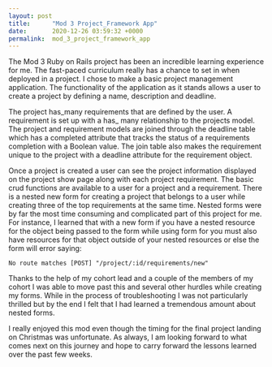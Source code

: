 ```yaml
---
layout: post
title:      "Mod 3 Project_Framework App"
date:       2020-12-26 03:59:32 +0000
permalink:  mod_3_project_framework_app
---
```



The Mod 3 Ruby on Rails project has been an incredible learning experience for me. The fast-paced curriculum really has a chance to set in when deployed in a project. I chose to make a basic project management application. The functionality of the application as it stands allows a user to create a project by defining a name, description and deadline. 

The project has_many requirements that are defined by the user. A requirement is set up with a has_ many relationship to the projects model. The project and requirement models are joined through the deadline table which has a completed attribute that tracks the status of a requirements completion with a Boolean value. The join table also makes the requirement unique to the project with a deadline attribute for the requirement object. 

Once a project is created a user can see the project information displayed on the project show page along with each project requirement. The basic crud functions are available to a user for a project and a requirement. There is a nested new form for creating a project that belongs to a user while creating three of the top requirements at the same time. 
Nested forms were by far the most time consuming and complicated part of this project for me. For instance, I learned that with a new form if you have a nested resource for the object being passed to the form while using form for you must also have resources for that object outside of your nested resources or else the form will error saying:

```
No route matches [POST] "/project/:id/requirements/new"
```
Thanks to the help of my cohort lead and a couple of the members of my cohort I was able to move past this and several other hurdles while creating my forms. While in the process of troubleshooting I was not particularly thrilled but by the end I felt that I had learned a tremendous amount about nested forms. 

I really enjoyed this mod even though the timing for the final project landing on Christmas was unfortunate. As always, I am looking forward to what comes next on this journey and hope to carry forward the lessons learned over the past few weeks.

